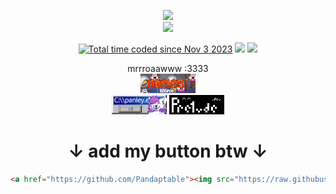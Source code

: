 <p align="center">
    <img src="https://komarev.com/ghpvc/?username=Pandaptable&color=cba6f7&style=for-the-badge"/>
    <br>
    <a href="https://discord.com/users/97153209843335168"><img src="https://lanyard.cnrad.dev/api/97153209843335168?hideDiscrim=true&borderRadius=30px&bg=1e1e2e"/></a>
</p>
<p align="center">
    <a href="https://wakatime.com/@nemmy"><img src="https://wakatime.com/badge/user/018b961d-7ced-4d95-9d3e-33f8b4a2e42f.svg?style=for-the-badge&color=cba6f7" alt="Total time coded since Nov 3 2023" /></a>
    <a href="https://steam-readme-stats.uwu.gal"><img src="https://steam-readme-stats.uwu.gal/api/76561198180397682/stats/badge/playtime?format=full&style=for-the-badge&color=cba6f7&label_color=555555"/></a>
    <a href="https://steam-readme-stats.uwu.gal"><img src="https://steam-readme-stats.uwu.gal/api/76561198180397682/stats/badge/games?style=for-the-badge&color=cba6f7&label_color=555555"/></a>
</p>

<p align="center">
    mrrroaawww :3333
    <br>
    <a href="https://github.com/Pandaptable"><img src="https://raw.githubusercontent.com/Pandaptable/Pandaptable/refs/heads/main/buttons/nemmy.gif" width="88" height="31" frameborder="0" loading="lazy"/></a>
    <br>
    <a href="https://panley.みんな" style="cursor: none;"><img src="https://github.com/Pandaptable/Pandaptable/blob/main/buttons/panley.png?raw=true" width="88" height="31" loading="lazy"></a>
    <a href="https://pre1ude.dev/#connections" style="cursor: none;"><img src="https://github.com/Pandaptable/Pandaptable/blob/main/buttons/pre1ude.png?raw=true width="88" height="31" loading="lazy"></a>
    <br>
</p>

<h1 align=center>↓ add my button btw ↓</h1>

```html
<a href="https://github.com/Pandaptable"><img src="https://raw.githubusercontent.com/Pandaptable/Pandaptable/refs/heads/main/buttons/nemmy.gif" width="88" height="31" frameborder="0" loading="lazy"/></a>
```

